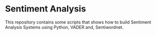 # Sentiment Analysis

This repository contains some scripts that shows how to build Sentiment Analysis Systems using Python, VADER and, Sentiwordnet.